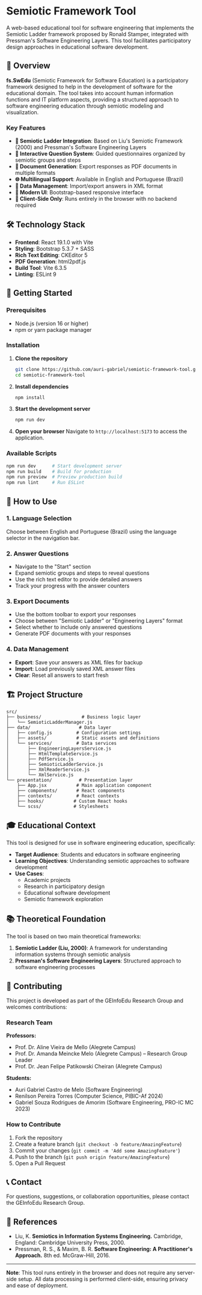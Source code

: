# Semiotic Framework Tool

A web-based educational tool for software engineering that implements the Semiotic Ladder framework proposed by Ronald Stamper, integrated with Pressman's Software Engineering Layers. This tool facilitates participatory design approaches in educational software development.

## 🎯 Overview

**fs.SwEdu** (Semiotic Framework for Software Education) is a participatory framework designed to help in the development of software for the educational domain. The tool takes into account human information functions and IT platform aspects, providing a structured approach to software engineering education through semiotic modeling and visualization.

### Key Features

- **🔄 Semiotic Ladder Integration**: Based on Liu's Semiotic Framework (2000) and Pressman's Software Engineering Layers
- **📝 Interactive Question System**: Guided questionnaires organized by semiotic groups and steps
- **📄 Document Generation**: Export responses as PDF documents in multiple formats
- **🌐 Multilingual Support**: Available in English and Portuguese (Brazil)
- **💾 Data Management**: Import/export answers in XML format
- **🎨 Modern UI**: Bootstrap-based responsive interface
- **📱 Client-Side Only**: Runs entirely in the browser with no backend required

## 🛠️ Technology Stack

- **Frontend**: React 19.1.0 with Vite
- **Styling**: Bootstrap 5.3.7 + SASS
- **Rich Text Editing**: CKEditor 5
- **PDF Generation**: html2pdf.js
- **Build Tool**: Vite 6.3.5
- **Linting**: ESLint 9

## 🚀 Getting Started

### Prerequisites

- Node.js (version 16 or higher)
- npm or yarn package manager

### Installation

1. **Clone the repository**

   ```bash
   git clone https://github.com/auri-gabriel/semiotic-framework-tool.git
   cd semiotic-framework-tool
   ```

2. **Install dependencies**

   ```bash
   npm install
   ```

3. **Start the development server**

   ```bash
   npm run dev
   ```

4. **Open your browser**
   Navigate to `http://localhost:5173` to access the application.

### Available Scripts

```bash
npm run dev      # Start development server
npm run build    # Build for production
npm run preview  # Preview production build
npm run lint     # Run ESLint
```

## 📖 How to Use

### 1. Language Selection

Choose between English and Portuguese (Brazil) using the language selector in the navigation bar.

### 2. Answer Questions

- Navigate to the "Start" section
- Expand semiotic groups and steps to reveal questions
- Use the rich text editor to provide detailed answers
- Track your progress with the answer counters

### 3. Export Documents

- Use the bottom toolbar to export your responses
- Choose between "Semiotic Ladder" or "Engineering Layers" format
- Select whether to include only answered questions
- Generate PDF documents with your responses

### 4. Data Management

- **Export**: Save your answers as XML files for backup
- **Import**: Load previously saved XML answer files
- **Clear**: Reset all answers to start fresh

## 🏗️ Project Structure

```text
src/
├── business/               # Business logic layer
│   └── SemioticLadderManager.js
├── data/                  # Data layer
│   ├── config.js         # Configuration settings
│   ├── assets/           # Static assets and definitions
│   └── services/         # Data services
│       ├── EngineeringLayersService.js
│       ├── HtmlTemplateService.js
│       ├── PdfService.js
│       ├── SemioticLadderService.js
│       ├── XmlReaderService.js
│       └── XmlService.js
└── presentation/          # Presentation layer
    ├── App.jsx           # Main application component
    ├── components/       # React components
    ├── contexts/         # React contexts
    ├── hooks/           # Custom React hooks
    └── scss/            # Stylesheets
```

## 🎓 Educational Context

This tool is designed for use in software engineering education, specifically:

- **Target Audience**: Students and educators in software engineering
- **Learning Objectives**: Understanding semiotic approaches to software development
- **Use Cases**:
  - Academic projects
  - Research in participatory design
  - Educational software development
  - Semiotic framework exploration

## 📚 Theoretical Foundation

The tool is based on two main theoretical frameworks:

1. **Semiotic Ladder (Liu, 2000)**: A framework for understanding information systems through semiotic analysis
2. **Pressman's Software Engineering Layers**: Structured approach to software engineering processes

## 🤝 Contributing

This project is developed as part of the GEInfoEdu Research Group and welcomes contributions:

### Research Team

**Professors:**

- Prof. Dr. Aline Vieira de Mello (Alegrete Campus)
- Prof. Dr. Amanda Meincke Melo (Alegrete Campus) – Research Group Leader
- Prof. Dr. Jean Felipe Patikowski Cheiran (Alegrete Campus)

**Students:**

- Auri Gabriel Castro de Melo (Software Engineering)
- Renilson Pereira Torres (Computer Science, PIBIC-Af 2024)
- Gabriel Souza Rodrigues de Amorim (Software Engineering, PRO-IC MC 2023)

### How to Contribute

1. Fork the repository
2. Create a feature branch (`git checkout -b feature/AmazingFeature`)
3. Commit your changes (`git commit -m 'Add some AmazingFeature'`)
4. Push to the branch (`git push origin feature/AmazingFeature`)
5. Open a Pull Request

## 📞 Contact

For questions, suggestions, or collaboration opportunities, please contact the GEInfoEdu Research Group.

## 🔗 References

- Liu, K. **Semiotics in Information Systems Engineering.** Cambridge, England: Cambridge University Press, 2000.
- Pressman, R. S., & Maxim, B. R. **Software Engineering: A Practitioner's Approach.** 8th ed. McGraw-Hill, 2016.

---

**Note**: This tool runs entirely in the browser and does not require any server-side setup. All data processing is performed client-side, ensuring privacy and ease of deployment.
